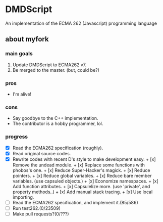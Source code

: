 DMDScript
=========

An implementation of the ECMA 262 (Javascript) programming language


## about myfork

### main goals
1. Update DMDScript to ECMA262 v7.
2. Be merged to the master. (but, could be?)

### pros
* I'm alive!

### cons
* Say goodbye to the C++ implementation.
* The contributor is a hobby programmer, lol.


### progress
* [x] Read the ECMA262 specification (roughly).
* [x] Read original source codes.
* [x] Rewrite codes with recent D's style to make development easy.
      + [x] Remove the undead module.
      + [x] Replace some functions with phobos's one.
      + [x] Reduce Super-Hacker's magick.
      + [x] Reduce pointers.
      + [x] Reduce global variables.
      + [x] Reduce bare member variables. (use capsuled objects.)
      + [x] Economize namespaces.
      + [x] Add function attributes.
      + [x] Capsulelize more. (use 'private', and property methods..)
      + [x] Add manual stack tracing.
      + [x] Use local importing.
* [ ] Read the ECMA262 specification, and implement it.(85/586)
* [ ] Run test262.(0/23509)
* [ ] Make pull requests?(0/???)